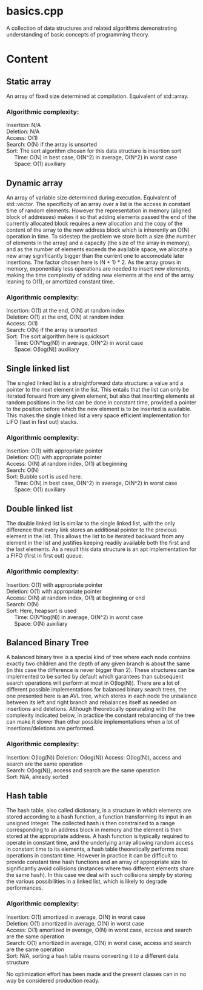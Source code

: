 # basics.cpp
A collection of data structures and related algorithms demonstrating understanding of basic concepts of programming theory. 

# Content

## Static array
An array of fixed size determined at compilation. Equivalent of std::array.

### Algorithmic complexity: 
Insertion: N/A  
Deletion: N/A  
Access: O(1)  
Search: O(N) if the array is unsorted  
Sort: The sort algorithm chosen for this data structure is insertion sort  
&ensp;&ensp;&ensp;Time: O(N) in best case, O(N^2) in average, O(N^2) in worst case  
&ensp;&ensp;&ensp;Space: O(1) auxiliary  

## Dynamic array
An array of variable size determined during execution. Equivalent of std::vector. 
The specificity of an array over a list is the access in constant time of random elements. However the representation in memory (aligned block of addresses) makes it so that adding elements passed the end of the currently allocated block requires a new allocation and the copy of the content of the array to the new address block which is inherently an O(N) operation in time. To sidestep the problem we store both a size (the number of elements in the array) and a capacity (the size of the array in memory), and as the number of elements exceeds the available space, we allocate a new array significantly bigger than the current one to accomodate later insertions. The factor chosen here is (N + 1) * 2. As the array grows in memory, exponentialy less operations are needed to insert new elements, making the time complexity of adding new elements at the end of the array leaning to O(1), or amortized constant time.

### Algorithmic complexity: 
Insertion: O(1) at the end, O(N) at random index  
Deletion: O(1) at the end, O(N) at random index  
Access: O(1)  
Search: O(N) if the array is unsorted  
Sort: The sort algorithm here is quicksort  
&ensp;&ensp;&ensp;Time: O(N*log(N)) in average, O(N^2) in worst case  
&ensp;&ensp;&ensp;Space: O(log(N)) auxiliary  

## Single linked list
The singled linked list is a straightforward data structure: a value and a pointer to the next element in the list. This entails that the list can only be iterated forward from any given element, but also that inserting elements at random positions in the list can be done in constant time, provided a pointer to the position before which the new element is to be inserted is available. This makes the single linked list a very space efficient implementation for LIFO (last in first out) stacks.

### Algorithmic complexity: 
Insertion: O(1) with appropriate pointer  
Deletion: O(1) with appropriate pointer  
Access: O(N) at random index, O(1) at beginning  
Search: O(N)  
Sort: Bubble sort is used here.  
&ensp;&ensp;&ensp;Time: O(N) in best case, O(N^2) in average, O(N^2) in worst case  
&ensp;&ensp;&ensp;Space: O(1) auxiliary  

## Double linked list
The double linked list is similar to the single linked list, with the only difference that every link stores an additional pointer to the previous element in the list. This allows the list to be iterated backward from any element in the list and justifies keeping readily available both the first and the last elements. As a result this data structure is an apt implementation for a FIFO (first in first out) queue.

### Algorithmic complexity: 
Insertion: O(1) with appropriate pointer  
Deletion: O(1) with appropriate pointer  
Access: O(N) at random index, O(1) at beginning or end  
Search: O(N)  
Sort: Here, heapsort is used  
&ensp;&ensp;&ensp;Time: O(N*log(N)) in average, O(N^2) in worst case  
&ensp;&ensp;&ensp;Space: O(N) auxiliary  

## Balanced Binary Tree
A balanced binary tree is a special kind of tree where each node contains exactly two children and the depth of any given branch is about the same (in this case the difference is never bigger than 2). These structures can be implemented to be sorted by default which garantees than subsequent search operations will perform at most in O(log(N)). There are a lot of different possible implementations for balanced binary search trees, the one presented here is an AVL tree, which stores in each node the unbalance between its left and right branch and rebalances itself as needed on insertions and deletions. Although theoretically operarating with the complexity indicated below, in practice the constant rebalancing of the tree can make it slower than other possible implementations when a lot of insertions/deletions are performed.

### Algorithmic complexity: 
Insertion: O(log(N))
Deletion: O(log(N))
Access: O(log(N)), access and search are the same operation  
Search: O(log(N)), access and search are the same operation  
Sort: N/A, already sorted

## Hash table
The hash table, also called dictionary, is a structure in which elements are stored according to a hash function, a function transforming its input in an unsigned integer. The collected hash is then constrained to a range corresponding to an address block in memory and the element is then stored at the appropriate address. A hash function is typically required to operate in constant time, and the underlying array allowing random access in constant time to its elements, a hash table theoretically performs most operations in constant time. However in practice it can be difficult to provide constant time hash functions and an array of appropriate size to significantly avoid collisions (instances where two different elements share the same hash). In this case we deal with such collisions simply by storing the various possibilities in a linked list, which is likely to degrade performances.

### Algorithmic complexity: 
Insertion: O(1) amortized in average, O(N) in worst case  
Deletion: O(1) amortized in average, O(N) in worst case  
Access: O(1) amortized in average, O(N) in worst case, access and search are the same operation  
Search: O(1) amortized in average, O(N) in worst case, access and search are the same operation  
Sort: N/A, sorting a hash table means converting it to a different data structure

No optimization effort has been made and the present classes can in no way be considered production ready.
